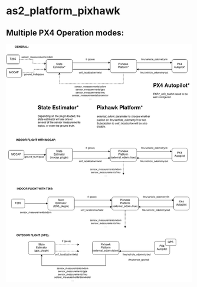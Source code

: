# as2_platform_pixhawk



## Multiple PX4 Operation modes:

![image info](./docs/pixhawk_odometry.png)
